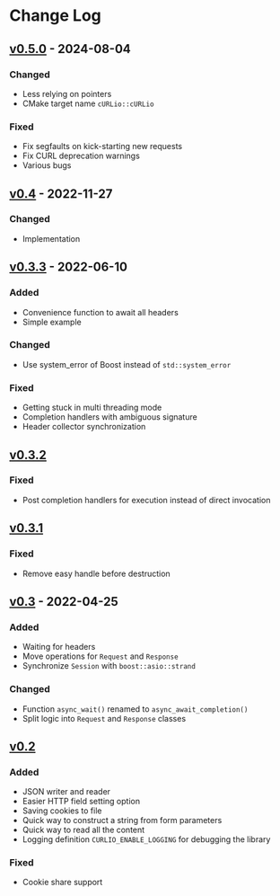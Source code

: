 # Change Log

<h2><a href="https://github.com/terrakuh/curlio/compare/v0.4..v0.5.0">v0.5.0</a> - 2024-08-04</h2>

### Changed
- Less relying on pointers
- CMake target name `cURLio::cURLio`

### Fixed
- Fix segfaults on kick-starting new requests
- Fix CURL deprecation warnings
- Various bugs

<h2><a href="https://github.com/terrakuh/curlio/compare/v0.3.3..v0.4">v0.4</a> - 2022-11-27</h2>

### Changed
- Implementation

<h2><a href="https://github.com/terrakuh/curlio/compare/v0.3.2..v0.3.3">v0.3.3</a> - 2022-06-10</h2>

### Added
- Convenience function to await all headers
- Simple example

### Changed
- Use system_error of Boost instead of `std::system_error`

### Fixed
- Getting stuck in multi threading mode
- Completion handlers with ambiguous signature
- Header collector synchronization

<h2><a href="https://github.com/terrakuh/curlio/compare/v0.3.1..v0.3.2">v0.3.2</a></h2>

### Fixed
- Post completion handlers for execution instead of direct invocation

<h2><a href="https://github.com/terrakuh/curlio/compare/v0.3..v0.3.1">v0.3.1</a></h2>

### Fixed
- Remove easy handle before destruction

<h2><a href="https://github.com/terrakuh/curlio/compare/v0.2..v0.3">v0.3</a> - 2022-04-25</h2>

### Added
- Waiting for headers
- Move operations for `Request` and `Response`
- Synchronize `Session` with `boost::asio::strand`

### Changed
- Function `async_wait()` renamed to `async_await_completion()`
- Split logic into `Request` and `Response` classes

<h2><a href="https://github.com/terrakuh/curlio/compare/v0.1..v0.2">v0.2</a></h2>

### Added
- JSON writer and reader
- Easier HTTP field setting option
- Saving cookies to file
- Quick way to construct a string from form parameters
- Quick way to read all the content
- Logging definition `CURLIO_ENABLE_LOGGING` for debugging the library

### Fixed
- Cookie share support
